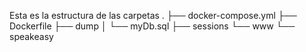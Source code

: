 Esta es la estructura de las carpetas
.
├── docker-compose.yml
├── Dockerfile
├── dump
│   └── myDb.sql
├── sessions
└── www
    └── speakeasy

